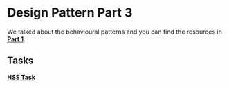 # Design Pattern Part 3

We talked about the behavioural patterns and you can find the resources in **[Part 1](../../Week-03/Design-Pattern1/README.md)**.

## Tasks
[**HSS Task**](Task)
